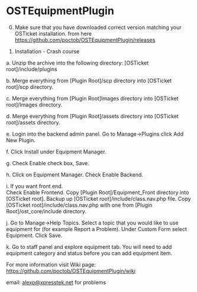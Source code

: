 OSTEquipmentPlugin
=================
0. Make sure that you have downloaded correct version matching your OSTicket installation.
from here https://github.com/poctob/OSTEquipmentPlugin/releases

1. Installation - Crash course

 a. Unzip the archive into the following directory:
    [OSTicket root]/include/plugins

 b. Merge everything from  [Plugin Root]/scp directory into [OSTicket root]/scp directory.
 
 c. Merge everything from  [Plugin Root]Images directory into [OSTicket root]/Images directory.
 
 d. Merge everything from  [Plugin Root]/assets directory into [OSTicket root]/assets directory.
 
 e. Login into the backend admin panel.  Go to Manage->Plugins click Add New Plugin.
 
 f. Click Install under Equipment Manager.
 
 g. Check Enable check box, Save.
 
 h. Click on Equipment Manager.  Check Enable Backend.
 
 i. If you want front end.  
     Check Enable Frontend. 
     Copy  [Plugin Root]/Equipment_Front directory into [OSTicket root].
     Backup up [OSTicket root]/include/class.nav.php file.
     Copy [OSTicket root]/include/class.nav.php with one from [Plugin Root]/ost_core/include directory.
 
 j. Go to Manage->Help Topics. Select a topic that you would like to use equipment for (for example Report a Problem).  Under Custom Form select Equipment.  Click Save.

 k. Go to staff panel and explore equipment tab. You will need to add equipment 
 category and status before you can add equipment item.

For more information visit Wiki page:
https://github.com/poctob/OSTEquipmentPlugin/wiki

email: alexp@xpresstek.net for problems
